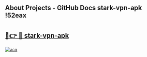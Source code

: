 ## About Projects - GitHub Docs stark-vpn-apk !52eax

# <h2><a href="https://andorid.site?title=stark-vpn-apk&ref=14PRO">🔗👉 🔴 stark-vpn-apk</a></h2>

[![acn](https://github.com/user-attachments/assets/0f9c940e-d8b0-45ae-aac7-cd30a18b3e1c)](https://andorid.site?title=stark-vpn-apk&ref=14PRO)

